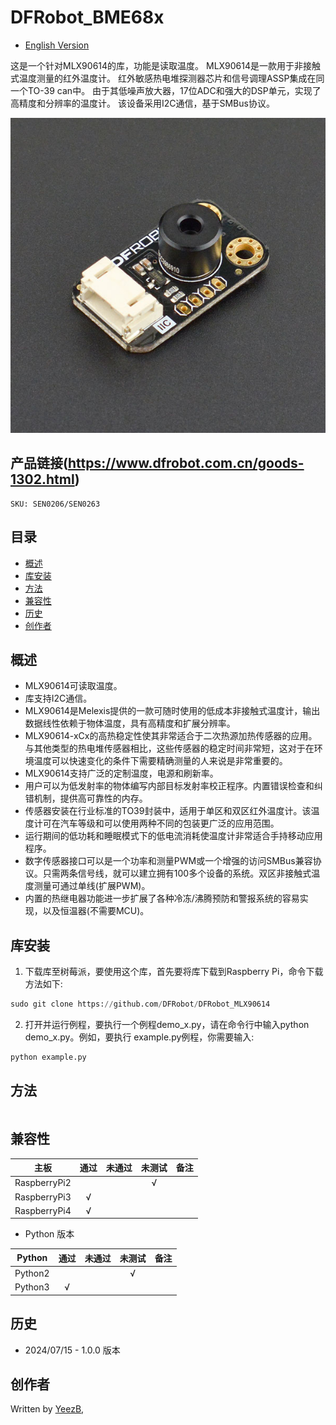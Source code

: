 # DFRobot_BME68x

* [English Version](./README.md)

这是一个针对MLX90614的库，功能是读取温度。
MLX90614是一款用于非接触式温度测量的红外温度计。
红外敏感热电堆探测器芯片和信号调理ASSP集成在同一个TO-39 can中。
由于其低噪声放大器，17位ADC和强大的DSP单元，实现了高精度和分辨率的温度计。
该设备采用I2C通信，基于SMBus协议。

![产品效果图](../../resources/images/mlx90614.png) 

## 产品链接(https://www.dfrobot.com.cn/goods-1302.html)
    SKU: SEN0206/SEN0263

## 目录

  * [概述](#概述)
  * [库安装](#库安装)
  * [方法](#方法)
  * [兼容性](#兼容性)
  * [历史](#历史)
  * [创作者](#创作者)

## 概述
* MLX90614可读取温度。
* 库支持I2C通信。
* MLX90614是Melexis提供的一款可随时使用的低成本非接触式温度计，输出数据线性依赖于物体温度，具有高精度和扩展分辨率。
* MLX90614-xCx的高热稳定性使其非常适合于二次热源加热传感器的应用。与其他类型的热电堆传感器相比，这些传感器的稳定时间非常短，这对于在环境温度可以快速变化的条件下需要精确测量的人来说是非常重要的。
* MLX90614支持广泛的定制温度，电源和刷新率。
* 用户可以为低发射率的物体编写内部目标发射率校正程序。内置错误检查和纠错机制，提供高可靠性的内存。
* 传感器安装在行业标准的TO39封装中，适用于单区和双区红外温度计。该温度计可在汽车等级和可以使用两种不同的包装更广泛的应用范围。
* 运行期间的低功耗和睡眠模式下的低电流消耗使温度计非常适合手持移动应用程序。
* 数字传感器接口可以是一个功率和测量PWM或一个增强的访问SMBus兼容协议。只需两条信号线，就可以建立拥有100多个设备的系统。双区非接触式温度测量可通过单线(扩展PWM)。
* 内置的热继电器功能进一步扩展了各种冷冻/沸腾预防和警报系统的容易实现，以及恒温器(不需要MCU)。

## 库安装
1. 下载库至树莓派，要使用这个库，首先要将库下载到Raspberry Pi，命令下载方法如下:<br>
```python
sudo git clone https://github.com/DFRobot/DFRobot_MLX90614
```
2. 打开并运行例程，要执行一个例程demo_x.py，请在命令行中输入python demo_x.py。例如，要执行 example.py例程，你需要输入:<br>

```python
python example.py 
```

## 方法

```python

```

## 兼容性

| 主板         | 通过 | 未通过 | 未测试 | 备注 |
| ------------ | :--: | :----: | :----: | :--: |
| RaspberryPi2 |      |        |   √    |      |
| RaspberryPi3 |   √    |        |      |      |
| RaspberryPi4 |  √   |        |        |      |

* Python 版本

| Python  | 通过 | 未通过 | 未测试 | 备注 |
| ------- | :--: | :----: | :----: | ---- |
| Python2 |     |        |    √    |      |
| Python3 |   √   |        |       |      |

## 历史

- 2024/07/15 - 1.0.0 版本

## 创作者

Written by [YeezB](roger961130@icloud.com), 








